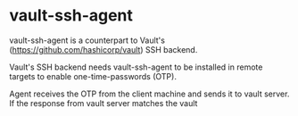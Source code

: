vault-ssh-agent
=========
vault-ssh-agent is a counterpart to Vault's (https://github.com/hashicorp/vault) SSH backend.

Vault's SSH backend needs vault-ssh-agent to be installed in remote targets to enable one-time-passwords (OTP).

Agent receives the OTP from the client machine and sends it to vault server. If the response from vault server matches the vault
